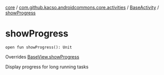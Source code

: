 [core](../../index.md) / [com.github.kacso.androidcommons.core.activities](../index.md) / [BaseActivity](index.md) / [showProgress](.)

# showProgress

`open fun showProgress(): Unit`

Overrides [BaseView.showProgress](../../com.github.kacso.androidcommons.core.views/-base-view/show-progress.md)

Display progress for long running tasks


